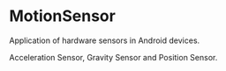 # MotionSensor
Application of hardware sensors in Android devices.

Acceleration Sensor, Gravity Sensor and Position Sensor.
